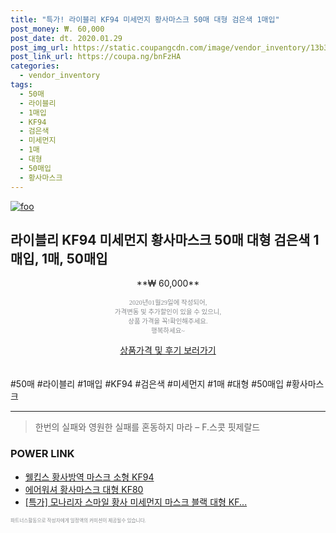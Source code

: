 ```yaml
--- 
title: "특가! 라이블리 KF94 미세먼지 황사마스크 50매 대형 검은색 1매입" 
post_money: ₩. 60,000 
post_date: dt. 2020.01.29 
post_img_url: https://static.coupangcdn.com/image/vendor_inventory/13b3/9bb489705c1e8c94d6b96c536edf34c6260be5106950d5ed9322ee6b14f5.jpg 
post_link_url: https://coupa.ng/bnFzHA 
categories: 
  - vendor_inventory 
tags: 
  - 50매 
  - 라이블리 
  - 1매입 
  - KF94 
  - 검은색 
  - 미세먼지 
  - 1매 
  - 대형 
  - 50매입 
  - 황사마스크 
--- 
```

[![foo](https://static.coupangcdn.com/image/vendor_inventory/13b3/9bb489705c1e8c94d6b96c536edf34c6260be5106950d5ed9322ee6b14f5.jpg)](https://coupa.ng/bnFzHA) 

## 라이블리 KF94 미세먼지 황사마스크 50매 대형 검은색 1매입, 1매, 50매입 
<p style="text-align: center;">**₩ 60,000**</p> 
<p style="text-align: center;"><span style="color: #898c8f; font-family: Georgia,Times,serif; font-size: 0.75em;">2020년01월29일에 작성되어, <br>가격변동 및 추가할인이 있을 수 있으니,<br> 상품 가격을 꼭!확인해주세요.<br>행복하세요~</span> 
</p>	 
<div markdown="0" style="text-align: center;"><a href="https://coupa.ng/bnFzHA" class="btn btn--success">상품가격 및 후기 보러가기</a></div> 
<br><br> 
  #50매 #라이블리 #1매입 #KF94 #검은색 #미세먼지 #1매 #대형 #50매입 #황사마스크 
<hr> 

> 한번의 실패와 영원한 실패를 혼동하지 마라  – F.스콧 핏제랄드 


### POWER LINK

* <a href="https://blog.naver.com/an0733/221784495662" target="_blank">웰킵스 황사방역 마스크 소형 KF94</a>
* <a href="https://blog.naver.com/fasyy4321/221789181569" target="_blank">에어워셔 황사마스크 대형 KF80</a>
* <a href="https://blog.naver.com/santokki14/221788502550" target="_blank">[특가] 모나리자 스마일 황사 미세먼지 마스크 블랙 대형 KF...</a>

<span style="color: #898c8f; font-family: Georgia,Times,serif; font-size: 0.55em;">파트너스활동으로 작성자에게 일정액의 커미션이 제공될수 있습니다.</span> 
